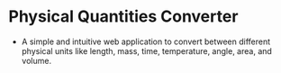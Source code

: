 # Physical Quantities Converter
* A simple and intuitive web application to convert between different physical units like length, mass, time, temperature, angle, area, and volume.
